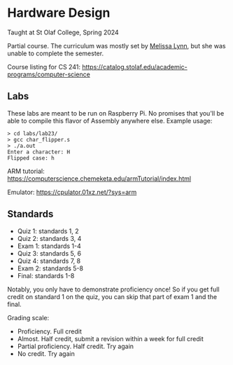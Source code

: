 # Hardware Design

Taught at St Olaf College, Spring 2024

Partial course. The curriculum was mostly set by [Melissa Lynn](https://wp.stolaf.edu/mscs/mscs-faculty-staff-listing/), but she was unable to complete the semester. 

Course listing for CS 241: https://catalog.stolaf.edu/academic-programs/computer-science

## Labs

These labs are meant to be run on Raspberry Pi. No promises that you'll be able to compile this flavor of Assembly anywhere else. Example usage:
```
> cd labs/lab23/
> gcc char_flipper.s
> ./a.out
Enter a character: H
Flipped case: h
```

ARM tutorial: https://computerscience.chemeketa.edu/armTutorial/index.html

Emulator: https://cpulator.01xz.net/?sys=arm

## Standards

- Quiz 1: standards 1, 2
- Quiz 2: standards 3, 4
- Exam 1: standards 1-4
- Quiz 3: standards 5, 6
- Quiz 4: standards 7, 8
- Exam 2: standards 5-8
- Final: standards 1-8

Notably, you only have to demonstrate proficiency once! So if you get full credit on standard 1 on the quiz, you can skip that part of exam 1 and the final.

Grading scale:

- Proficiency. Full credit
- Almost. Half credit, submit a revision within a week for full credit
- Partial proficiency. Half credit. Try again
- No credit. Try again


